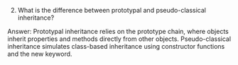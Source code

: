 2. What is the difference between prototypal and pseudo-classical inheritance?

Answer: Prototypal inheritance relies on the prototype chain, where objects inherit properties and methods directly from other objects. Pseudo-classical inheritance simulates class-based inheritance using constructor functions and the new keyword.
